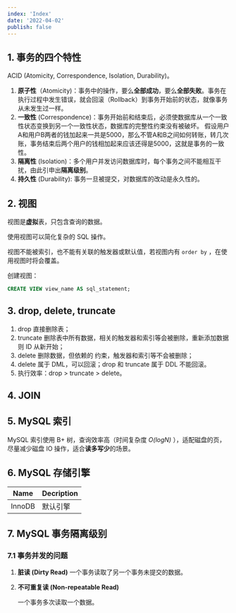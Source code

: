 ```yaml
---
index: 'Index'
date: '2022-04-02'
publish: false
---
```


## 1. 事务的四个特性

ACID (Atomicity, Correspondence, Isolation, Durability)。

1. **原子性**（Atomicity)：事务中的操作，要么**全部成功**，要么**全部失败**。事务在执行过程中发生错误，就会回滚（Rollback）到事务开始前的状态，就像事务从未发生过一样。
2. **一致性** (Correspondence)：事务开始前和结束后，必须使数据库从一个一致性状态变换到另一个一致性状态，数据库的完整性约束没有被破坏。
   假设用户A和用户B两者的钱加起来一共是5000，那么不管A和B之间如何转账，转几次账，事务结束后两个用户的钱相加起来应该还得是5000，这就是事务的一致性。
3. **隔离性** (Isolation)：多个用户并发访问数据库时，每个事务之间不能相互干扰，由此引申出**隔离级别**。
4. **持久性** (Durability):  事务一旦被提交，对数据库的改动是永久性的。

## 2. 视图

视图是**虚拟**表，只包含查询的数据。

使用视图可以简化复杂的 SQL 操作。

视图不能被索引，也不能有关联的触发器或默认值，若视图内有 `order by` ，在使用视图时将会覆盖。

创建视图：

```sql
CREATE VIEW view_name AS sql_statement;
```

## 3. drop, delete, truncate

1. drop 直接删除表；
2. truncate 删除表中所有数据，相关的触发器和索引等会被删除，重新添加数据则 ID 从新开始；
3. delete 删除数据，但依赖的 约束，触发器和索引等不会被删除；
4. delete 属于 DML，可以回滚；drop 和 truncate 属于 DDL 不能回滚。
5. 执行效率：drop > truncate > delete。

## 4. JOIN



## 5. MySQL 索引

MySQL 索引使用 B+ 树，查询效率高（时间复杂度 *O(logN)* ），适配磁盘的页，尽量减少磁盘 IO 操作，适合**读多写少**的场景。

## 6. MySQL 存储引擎

| Name   | Decription |
| ------ | ---------- |
| InnoDB | 默认引擎   |

## 7. MySQL 事务隔离级别

### 7.1 事务并发的问题

1. **脏读 (Dirty Read)**
   一个事务读取了另一个事务未提交的数据。
   
2. **不可重复读 (Non-repeatable Read)**

   一个事务多次读取一个数据。

   




